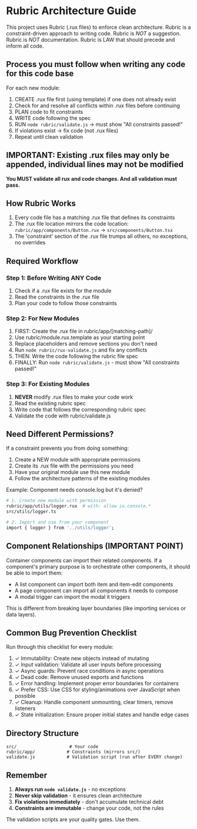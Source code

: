 # Rubric Architecture Guide

This project uses Rubric (.rux files) to enforce clean architecture. Rubric is a constraint-driven approach to writing code. Rubric is *NOT* a suggestion. Rubric is *NOT* documentation. Rubric is LAW that should precede and inform all code. 

## Process you must follow when writing any code for this code base

For each new module:
1. CREATE .rux file first (using template) if one does not already exist
2. Check for and resolve all conflicts within .rux files before continuing
3. PLAN code to fit constraints  
4. WRITE code following the spec
5. RUN `node rubric/validate.js` → must show "All constraints passed!"
6. If violations exist → fix code (not .rux files)
7. Repeat until clean validation

## IMPORTANT: Existing .rux files may only be appended, individual lines may not be modified

**You MUST validate all rux and code changes. And all validation must pass.**

## How Rubric Works

1. Every code file has a matching .rux file that defines its constraints
2. The .rux file location mirrors the code location: `rubric/app/components/Button.rux` → `src/components/Button.tsx`
3. The 'constraint' section of the .rux file trumps all others, no exceptions, no overrides

## Required Workflow

### Step 1: Before Writing ANY Code
1. Check if a .rux file exists for the module
2. Read the constraints in the .rux file
3. Plan your code to follow those constraints

### Step 2: For New Modules
1. FIRST: Create the .rux file in rubric/app/[matching-path]/
2. Use rubric/module.rux.template as your starting point
3. Replace placeholders and remove sections you don't need
4. Run `node rubric/rux-validate.js` and fix any conflicts
5. THEN: Write the code following the rubric file spec
6. FINALLY: Run `node rubric/validate.js` - must show "All constraints passed!"

### Step 3: For Existing Modules
1. **NEVER** modify .rux files to make your code work
2. Read the existing rubric spec
3. Write code that follows the corresponding rubric spec
4. Validate the code with rubric/validate.js

## Need Different Permissions?

If a constraint prevents you from doing something:
1. Create a NEW module with appropriate permissions
2. Create its .rux file with the permissions you need
3. Have your original module use this new module
4. Follow the architecture patterns of the existing modules

Example: Component needs console.log but it's denied?
```bash
# 1. Create new module with permission
rubric/app/utils/logger.rux  # with: allow io.console.*
src/utils/logger.ts

# 2. Import and use from your component
import { logger } from '../utils/logger';
```

## Component Relationships (IMPORTANT POINT)
Container components can import their related components. If a component's primary purpose is to orchestrate other components, it should be able to import them:

- A list component can import both item and item-edit components
- A page component can import all components it needs to compose
- A modal trigger can import the modal it triggers

This is different from breaking layer boundaries (like importing services or data layers).

## Common Bug Prevention Checklist
Run through this checklist for every module:
1. ✓ Immutability: Create new objects instead of mutating
2. ✓ Input validation: Validate all user inputs before processing
3. ✓ Async guards: Prevent race conditions in async operations  
4. ✓ Dead code: Remove unused exports and functions
5. ✓ Error handling: Implement proper error boundaries for containers
6. ✓ Prefer CSS: Use CSS for styling/animations over JavaScript when possible
7. ✓ Cleanup: Handle component unmounting, clear timers, remove listeners
8. ✓ State initialization: Ensure proper initial states and handle edge cases

## Directory Structure
```
src/                    # Your code
rubric/app/            # Constraints (mirrors src/)
validate.js            # Validation script (run after EVERY change)
```

## Remember

1. **Always run `node validate.js`** - no exceptions
2. **Never skip validation** - it ensures clean architecture
3. **Fix violations immediately** - don't accumulate technical debt
4. **Constraints are immutable** - change your code, not the rules

The validation scripts are your quality gates. Use them.